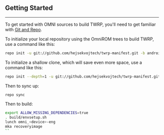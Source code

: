 ## Getting Started ##
---------------

To get started with OMNI sources to build TWRP, you'll need to get
familiar with [Git and Repo](https://source.android.com/source/using-repo.html).

To initialize your local repository using the OmniROM trees to build TWRP, use a command like this:

```sh
repo init -u git://github.com/hejsekvojtech/twrp-manifest.git -b android-8.1
```
    
To initialize a shallow clone, which will save even more space, use a command like this:

```sh
repo init --depth=1 -u git://github.com/hejsekvojtech/twrp-manifest.git -b android-8.1
```

Then to sync up:

```sh
repo sync
```

Then to build:

```sh
export ALLOW_MISSING_DEPENDENCIES=true
. build/envsetup.sh
lunch omni_<device>-eng
mka recoveryimage
``
